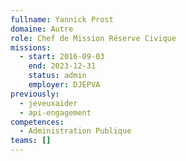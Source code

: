 ```yaml
---
fullname: Yannick Prost
domaine: Autre
role: Chef de Mission Réserve Civique
missions:
  - start: 2016-09-03
    end: 2023-12-31
    status: admin
    employer: DJEPVA
previously:
  - jeveuxaider
  - api-engagement
competences:
  - Administration Publique
teams: []
---
```

